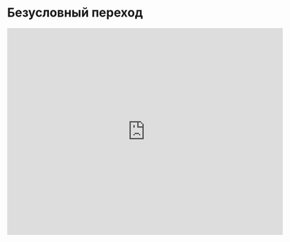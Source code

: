 # Безусловный переход
<iframe width="640" height="480" src="https://www.youtube.com/embed/H-a9bGdmN1k?list=PLU-TUGRFxOHhx-ml-r6oXuyCsLNUTeyUg" frameborder="0" allowfullscreen></iframe>
